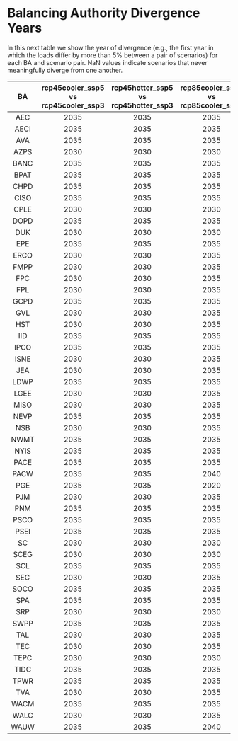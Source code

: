 # Balancing Authority Divergence Years
>
In this next table we show the year of divergence (e.g., the first year in which the loads differ by more than 5% 
between a pair of scenarios) for each BA and scenario pair. NaN values indicate scenarios that never meaningfully 
diverge from one another.
>
| BA | rcp45cooler_ssp5 vs rcp45cooler_ssp3 | rcp45hotter_ssp5 vs rcp45hotter_ssp3 | rcp85cooler_ssp5 vs rcp85cooler_ssp3 | rcp85hotter_ssp5 vs rcp85hotter_ssp3 | rcp85cooler_ssp3 vs rcp45cooler_ssp3 | rcp85hotter_ssp3 vs rcp45hotter_ssp3 | rcp85cooler_ssp5 vs rcp45cooler_ssp5 | rcp85hotter_ssp5 vs rcp45hotter_ssp5 | rcp45hotter_ssp3 vs rcp45cooler_ssp3 | rcp45hotter_ssp5 vs rcp45cooler_ssp5 | rcp85hotter_ssp3 vs rcp85cooler_ssp3 | rcp85hotter_ssp5 vs rcp85cooler_ssp5 |
| :-: | :-: | :-: | :-: | :-: | :-: | :-: | :-: | :-: | :-: | :-: | :-: | :-: |   
| AEC  |  2035 |  2035 |  2035 |  2035 |  2055 |  2055 |  2070 |  2070 |   nan |    nan |   2085 |   2080 |
| AECI |  2035 |  2035 |  2035 |  2035 |  2050 |  2050 |  2080 |  2065 |   nan |    nan |   2060 |   2060 |
| AVA  |  2035 |  2035 |  2035 |  2035 |  2060 |  2055 |   nan |  2085 |   nan |    nan |    nan |    nan |
| AZPS |  2030 |  2030 |  2030 |  2030 |  2050 |  2045 |  2090 |  2070 |   nan |    nan |    nan |    nan |
| BANC |  2035 |  2035 |  2035 |  2035 |  2050 |  2050 |   nan |  2070 |   nan |    nan |    nan |    nan |
| BPAT |  2035 |  2035 |  2035 |  2035 |  2060 |  2055 |   nan |  2090 |   nan |    nan |    nan |    nan |
| CHPD |  2035 |  2035 |  2035 |  2035 |  2060 |  2060 |   nan |  2080 |   nan |    nan |    nan |    nan |
| CISO |  2035 |  2035 |  2035 |  2035 |  2050 |  2050 |   nan |  2070 |   nan |    nan |    nan |    nan |
| CPLE |  2030 |  2030 |  2030 |  2030 |  2065 |  2060 |  2075 |  2070 |   nan |    nan |   2090 |   2080 |
| DOPD |  2035 |  2035 |  2035 |  2035 |  2060 |  2055 |   nan |  2080 |   nan |    nan |    nan |    nan |
| DUK  |  2030 |  2030 |  2030 |  2030 |  2065 |  2060 |  2080 |  2070 |   nan |    nan |   2090 |   2090 |
| EPE  |  2035 |  2035 |  2035 |  2035 |  2045 |  2045 |  2090 |  2070 |   nan |    nan |    nan |    nan |
| ERCO |  2030 |  2030 |  2035 |  2035 |  2045 |  2045 |  2080 |  2070 |   nan |    nan |    nan |    nan |
| FMPP |  2030 |  2030 |  2035 |  2035 |  2050 |  2045 |  2070 |  2070 |   nan |    nan |    nan |    nan |
| FPC  |  2030 |  2030 |  2035 |  2035 |  2050 |  2045 |  2070 |  2070 |   nan |    nan |    nan |    nan |
| FPL  |  2030 |  2030 |  2035 |  2035 |  2045 |  2045 |  2070 |  2070 |   nan |    nan |    nan |    nan |
| GCPD |  2035 |  2035 |  2035 |  2035 |  2060 |  2060 |   nan |   nan |   nan |    nan |    nan |    nan |
| GVL  |  2030 |  2030 |  2035 |  2035 |  2045 |  2045 |  2070 |  2070 |   nan |    nan |    nan |    nan |
| HST  |  2030 |  2030 |  2035 |  2035 |  2045 |  2045 |  2070 |  2070 |   nan |    nan |    nan |    nan |
| IID  |  2035 |  2035 |  2035 |  2035 |  2045 |  2045 |  2070 |  2070 |   nan |    nan |    nan |    nan |
| IPCO |  2035 |  2035 |  2035 |  2035 |  2050 |  2050 |   nan |  2085 |   nan |    nan |    nan |    nan |
| ISNE |  2030 |  2030 |  2035 |  2035 |  2075 |  2060 |   nan |  2085 |   nan |    nan |   2080 |   2085 |
| JEA  |  2030 |  2030 |  2035 |  2035 |  2055 |  2045 |  2070 |  2070 |   nan |    nan |    nan |    nan |
| LDWP |  2035 |  2035 |  2035 |  2035 |  2045 |  2045 |   nan |  2070 |   nan |    nan |    nan |    nan |
| LGEE |  2030 |  2030 |  2035 |  2035 |  2065 |  2060 |   nan |  2080 |   nan |    nan |    nan |    nan |
| MISO |  2030 |  2030 |  2035 |  2035 |  2060 |  2055 |   nan |  2080 |   nan |    nan |    nan |    nan |
| NEVP |  2035 |  2035 |  2035 |  2035 |  2055 |  2055 |   nan |  2080 |   nan |    nan |    nan |    nan |
| NSB  |  2030 |  2030 |  2035 |  2035 |  2045 |  2045 |  2070 |  2070 |   nan |    nan |   2090 |   2085 |
| NWMT |  2035 |  2035 |  2035 |  2035 |  2040 |  2040 |   nan |   nan |   nan |    nan |    nan |    nan |
| NYIS |  2035 |  2035 |  2035 |  2035 |  2055 |  2055 |  2085 |  2070 |   nan |    nan |    nan |    nan |
| PACE |  2035 |  2035 |  2035 |  2035 |  2050 |  2050 |   nan |   nan |   nan |    nan |    nan |    nan |
| PACW |  2035 |  2035 |  2040 |  2040 |  2055 |  2055 |   nan |  2090 |   nan |    nan |    nan |    nan |
| PGE  |  2035 |  2035 |  2020 |  2020 |  2055 |  2055 |   nan |  2080 |   nan |    nan |    nan |    nan |
| PJM  |  2030 |  2030 |  2035 |  2035 |  2065 |  2060 |   nan |  2070 |   nan |    nan |    nan |    nan |
| PNM  |  2035 |  2035 |  2035 |  2035 |  2050 |  2050 |   nan |  2090 |   nan |    nan |    nan |    nan |
| PSCO |  2035 |  2035 |  2035 |  2035 |  2045 |  2045 |   nan |  2090 |   nan |    nan |    nan |    nan |
| PSEI |  2035 |  2035 |  2035 |  2035 |  2060 |  2060 |   nan |   nan |   nan |    nan |    nan |    nan |
| SC   |  2030 |  2030 |  2030 |  2030 |  2060 |  2055 |  2080 |  2070 |   nan |    nan |    nan |   2090 |
| SCEG |  2030 |  2030 |  2030 |  2030 |  2060 |  2055 |  2080 |  2070 |   nan |    nan |    nan |   2090 |
| SCL  |  2035 |  2035 |  2035 |  2035 |  2065 |  2060 |   nan |   nan |   nan |    nan |    nan |    nan |
| SEC  |  2030 |  2030 |  2035 |  2035 |  2055 |  2050 |  2070 |  2070 |   nan |    nan |    nan |    nan |
| SOCO |  2035 |  2035 |  2035 |  2035 |  2060 |  2055 |  2075 |  2070 |   nan |    nan |    nan |    nan |
| SPA  |  2035 |  2035 |  2035 |  2035 |  2060 |  2055 |  2080 |  2080 |   nan |    nan |    nan |    nan |
| SRP  |  2030 |  2030 |  2030 |  2030 |  2050 |  2045 |  2090 |  2070 |   nan |    nan |    nan |    nan |
| SWPP |  2035 |  2035 |  2035 |  2035 |  2045 |  2050 |  2080 |  2070 |   nan |    nan |    nan |    nan |
| TAL  |  2030 |  2030 |  2035 |  2035 |  2045 |  2045 |  2070 |  2070 |   nan |    nan |    nan |    nan |
| TEC  |  2030 |  2030 |  2035 |  2035 |  2045 |  2045 |  2070 |  2070 |   nan |    nan |    nan |    nan |
| TEPC |  2030 |  2030 |  2030 |  2030 |  2045 |  2045 |  2085 |  2070 |   nan |    nan |    nan |    nan |
| TIDC |  2035 |  2035 |  2035 |  2035 |  2050 |  2050 |   nan |  2070 |   nan |    nan |    nan |    nan |
| TPWR |  2035 |  2035 |  2035 |  2035 |  2065 |  2060 |   nan |   nan |   nan |    nan |    nan |    nan |
| TVA  |  2030 |  2030 |  2035 |  2035 |  2060 |  2055 |  2090 |  2070 |   nan |    nan |    nan |   2090 |
| WACM |  2035 |  2035 |  2035 |  2035 |  2045 |  2045 |   nan |  2090 |   nan |    nan |    nan |    nan |
| WALC |  2030 |  2030 |  2035 |  2035 |  2050 |  2055 |   nan |   nan |   nan |    nan |    nan |    nan |
| WAUW |  2035 |  2035 |  2040 |  2040 |  2040 |  2040 |  2090 |  2080 |   nan |    nan |    nan |    nan |